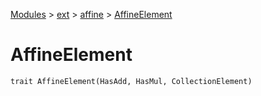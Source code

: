 [Modules](../../index.md) > [ext](../index.md) > [affine](./index.md) > [AffineElement]()

# AffineElement

```
trait AffineElement(HasAdd, HasMul, CollectionElement)
```
